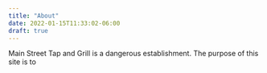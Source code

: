 ```yaml
---
title: "About"
date: 2022-01-15T11:33:02-06:00
draft: true
---
```


Main Street Tap and Grill is a dangerous establishment. The purpose of this site is to 